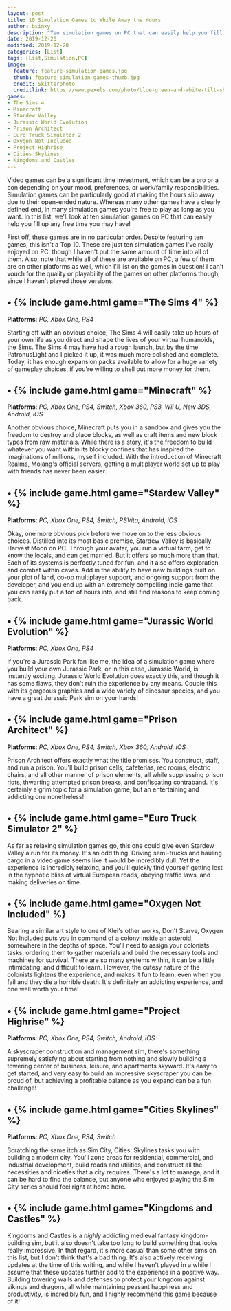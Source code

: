 ```yaml
---
layout: post
title: 10 Simulation Games to While Away the Hours
author: bsinky
description: "Ten simulation games on PC that can easily help you fill up any free time you may have!"
date: 2019-12-20
modified: 2019-12-20
categories: [List]
tags: [List,Simulation,PC]
image:
  feature: feature-simulation-games.jpg
  thumb: feature-simulation-games-thumb.jpg
  credit: Skitterphoto
  creditlink: https://www.pexels.com/photo/blue-green-and-white-tilt-shift-lens-illustration-691467/
games:
- The Sims 4
- Minecraft
- Stardew Valley
- Jurassic World Evolution
- Prison Architect
- Euro Truck Simulator 2
- Oxygen Not Included
- Project Highrise
- Cities Skylines
- Kingdoms and Castles
---
```


Video games can be a significant time investment, which can be a pro or a con
depending on your mood, preferences, or work/family responsibilities. Simulation
games can be particularly good at making the hours slip away due to their
open-ended nature. Whereas many other games have a clearly defined end, in many
simulation games you're free to play as long as you want. In this list, we'll
look at ten simulation games on PC that can easily help you fill up any free
time you may have!

<!--more-->

First off, these games are in no particular order. Despite featuring ten games,
this isn't a Top 10. These are just ten simulation games I've really enjoyed on
PC, though I haven't put the same amount of time into all of them. Also, note
that while all of these are available on PC, a few of them are on other
platforms as well, which I'll list on the games in question! I can't vouch for
the quality or playability of the games on other platforms though, since I
haven't played those versions.

## &bull; {% include game.html game="The Sims 4" %}

**Platforms**: *PC, Xbox One, PS4*

Starting off with an obvious choice, The Sims 4 will easily take up hours of
your own life as you direct and shape the lives of your virtual humanoids, the
Sims. The Sims 4 may have had a rough launch, but by the time PatronusLight and
I picked it up, it was much more polished and complete. Today, it has enough
expansion packs available to allow for a huge variety of gameplay choices, if
you're willing to shell out more money for them.

## &bull; {% include game.html game="Minecraft" %}

**Platforms**: *PC, Xbox One, PS4, Switch, Xbox 360, PS3, Wii U, New 3DS, Android, iOS*

Another obvious choice, Minecraft puts you in a sandbox and gives you the
freedom to destroy and place blocks, as well as craft items and new block types
from raw materials. While there is a story, it's the freedom to build whatever
you want within its blocky confines that has inspired the imaginations of
millions, myself included. With the introduction of Minecraft Realms, Mojang's
official servers, getting a multiplayer world set up to play with friends has
never been easier.

## &bull; {% include game.html game="Stardew Valley" %}

**Platforms**: *PC, Xbox One, PS4, Switch, PSVita, Android, iOS*

Okay, one more obvious pick before we move on to the less obvious choices.
Distilled into its most basic premise, Stardew Valley is basically Harvest Moon
on PC. Through your avatar, you run a virtual farm, get to know the locals, and
can get married. But it offers so much more than that. Each of its systems is
perfectly tuned for fun, and it also offers exploration and combat within caves.
Add in the ability to have new buildings built on your plot of land, co-op
multiplayer support, and ongoing support from the developer, and you end up with
an extremely compelling indie game that you can easily put a ton of hours into,
and still find reasons to keep coming back.

## &bull; {% include game.html game="Jurassic World Evolution" %}

**Platforms**: *PC, Xbox One, PS4*

If you're a Jurassic Park fan like me, the idea of a simulation game where you
build your own Jurassic Park, or in this case, Jurassic World, is instantly
exciting. Jurassic World Evolution does exactly this, and though it has some
flaws, they don't ruin the experience by any means. Couple this with its
gorgeous graphics and a wide variety of dinosaur species, and you have a great
Jurassic Park sim on your hands!

## &bull; {% include game.html game="Prison Architect" %}

**Platforms**: *PC, Xbox One, PS4, Switch, Xbox 360, Android, iOS*

Prison Architect offers exactly what the title promises. You construct, staff,
and run a prison. You'll build prison cells, cafeterias, rec rooms, electric
chairs, and all other manner of prison elements, all while suppressing prison
riots, thwarting attempted prison breaks, and confiscating contraband. It's
certainly a grim topic for a simulation game, but an entertaining and addicting
one nonetheless!

## &bull; {% include game.html game="Euro Truck Simulator 2" %}

As far as relaxing simulation games go, this one could give even Stardew Valley
a run for its money. It's an odd thing. Driving semi-trucks and hauling cargo in
a video game seems like it would be incredibly dull. Yet the experience is
incredibly relaxing, and you'll quickly find yourself getting lost in the
hypnotic bliss of virtual European roads, obeying traffic laws, and making
deliveries on time.

## &bull; {% include game.html game="Oxygen Not Included" %}

Bearing a similar art style to one of Klei's other works, Don't Starve, Oxygen
Not Included puts you in command of a colony inside an asteroid, somewhere in
the depths of space. You'll need to assign your colonists tasks, ordering them
to gather materials and build the necessary tools and machines for survival.
There are so many systems within, it can be a little intimidating, and difficult
to learn. However, the cutesy nature of the colonists lightens the experience,
and makes it fun to learn, even when you fail and they die a horrible death.
It's definitely an addicting experience, and one well worth your time!

## &bull; {% include game.html game="Project Highrise" %}

**Platforms**: *PC, Xbox One, PS4, Switch, Android, iOS*

A skyscraper construction and management sim, there's something supremely
satisfying about starting from nothing and slowly building a towering center of
business, leisure, and apartments skyward. It's easy to get started, and very
easy to build an impressive skyscraper you can be proud of, but achieving a
profitable balance as you expand can be a fun challenge!

## &bull; {% include game.html game="Cities Skylines" %}

**Platforms**: *PC, Xbox One, PS4, Switch*

Scratching the same itch as Sim City, Cities: Skylines tasks you with building a
modern city. You'll zone areas for residential, commercial, and industrial
development, build roads and utilities, and construct all the necessities and
niceties that a city requires. There's a lot to manage, and it can be hard to
find the balance, but anyone who enjoyed playing the Sim City series should feel
right at home here.

## &bull; {% include game.html game="Kingdoms and Castles" %}

Kingdoms and Castles is a *highly* addicting medieval fantasy kingdom-building
sim, but it also doesn't take too long to build something that looks really
impressive. In that regard, it's more casual than some other sims on this list,
but I don't think that's a bad thing. It's also actively receiving updates at
the time of this writing, and while I haven't played in a while I assume that
these updates further add to the experience in a positive way. Building towering
walls and defenses to protect your kingdom against vikings and dragons, all
while maintaining peasant happiness and productivity, is incredibly fun, and I
highly recommend this game because of it!
